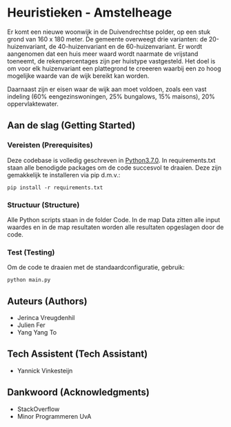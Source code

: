 # Heuristieken - Amstelheage
Er komt een nieuwe woonwijk in de Duivendrechtse polder, op een stuk grond van 160 x 180 meter. De gemeente overweegt drie varianten: de 20-huizenvariant, de 40-huizenvariant en de 60-huizenvariant. Er wordt aangenomen dat een huis meer waard wordt naarmate de vrijstand toeneemt, de rekenpercentages zijn per huistype vastgesteld. Het doel is om voor elk huizenvariant een plattegrond te creeeren waarbij een zo hoog mogelijke waarde van de wijk bereikt kan worden.   

Daarnaast zijn er eisen waar de wijk aan moet voldoen, zoals een vast indeling (60% eengezinswoningen, 25% bungalows, 15% maisons), 20% oppervlaktewater. 

## Aan de slag (Getting Started)

### Vereisten (Prerequisites)

Deze codebase is volledig geschreven in [Python3.7.0](https://www.python.org/downloads/). In requirements.txt staan alle benodigde packages om de code succesvol te draaien. Deze zijn gemakkelijk te installeren via pip d.m.v.:

```
pip install -r requirements.txt
```

### Structuur (Structure)

Alle Python scripts staan in de folder Code. In de map Data zitten alle input waardes en in de map resultaten worden alle resultaten opgeslagen door de code.

### Test (Testing)

Om de code te draaien met de standaardconfiguratie, gebruik:

```
python main.py
```

## Auteurs (Authors)

* Jerinca Vreugdenhil
* Julien Fer
* Yang Yang To

## Tech Assistent (Tech Assistant)

* Yannick Vinkesteijn


## Dankwoord (Acknowledgments)

* StackOverflow
* Minor Programmeren UvA
